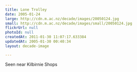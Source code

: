 ```yaml
---
title: Lone Trolley
date: 2005-01-24
large: http://cdn.m.ac.nz/decade/images/20050124.jpg
small: http://cdn.m.ac.nz/decade/images/small/20050124.jpg
flickrUrl: null
photoId: null
createdAt: 2011-01-30 11:07:17.633384
updatedAt: 2005-01-30 00:40:34
layout: decade-image

---
```

Seen near Kilbirnie Shops
